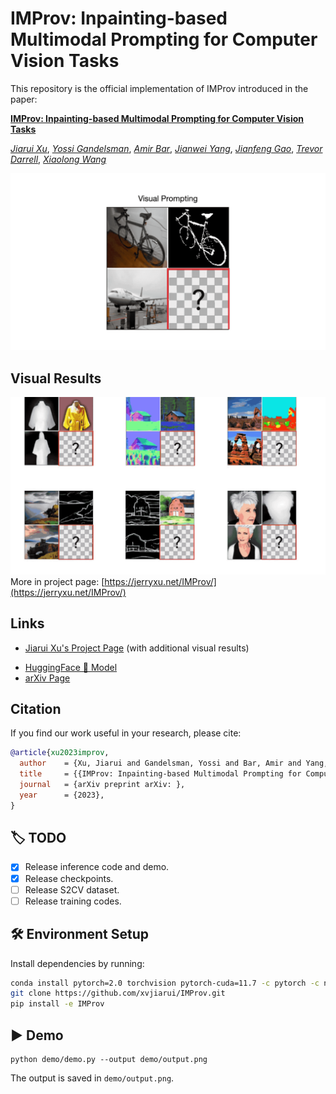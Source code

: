 # IMProv: Inpainting-based Multimodal Prompting for Computer Vision Tasks

This repository is the official implementation of IMProv introduced in the paper:

[**IMProv: Inpainting-based Multimodal Prompting for Computer Vision Tasks**](https://arxiv.org/abs/)

[*Jiarui Xu*](https://jerryxu.net),
[*Yossi Gandelsman*](https://yossigandelsman.github.io/),
[*Amir Bar*](https://www.amirbar.net/),
[*Jianwei Yang*](https://jwyang.github.io/),
[*Jianfeng Gao*](https://www.microsoft.com/en-us/research/people/jfgao/),
[*Trevor Darrell*](http://people.eecs.berkeley.edu/~trevor/),
[*Xiaolong Wang*](https://xiaolonw.github.io/)

![teaser](figs/teaser_v3.gif)

## Visual Results
![teaser](figs/teaser_results.gif) 
More in project page: [https://jerryxu.net/IMProv/](https://jerryxu.net/IMProv/)


## Links
* [Jiarui Xu's Project Page](https://jerryxu.net/IMProv/) (with additional visual results)
<!-- * [HuggingFace 🤗 Demo](https://huggingface.co/spaces/xvjiarui/IMProv) -->
* [HuggingFace 🤗 Model](https://huggingface.co/xvjiarui/IMProv-v1-0)
* [arXiv Page](https://arxiv.org/abs/)

## Citation

If you find our work useful in your research, please cite:

```BiBTeX
@article{xu2023improv,
  author    = {Xu, Jiarui and Gandelsman, Yossi and Bar, Amir and Yang, Jianwei and Gao, Jianfeng and Darrell, Trevor and Wang, Xiaolong},
  title     = {{IMProv: Inpainting-based Multimodal Prompting for Computer Vision Tasks}},
  journal   = {arXiv preprint arXiv: },
  year      = {2023},
}
```

## :label: TODO
- [x] Release inference code and demo.
- [x] Release checkpoints.
- [ ] Release S2CV dataset.
- [ ] Release training codes.

## :hammer_and_wrench: Environment Setup

Install dependencies by running:

```bash
conda install pytorch=2.0 torchvision pytorch-cuda=11.7 -c pytorch -c nvidia
git clone https://github.com/xvjiarui/IMProv.git
pip install -e IMProv
```

## :arrow_forward: Demo

```shell
python demo/demo.py --output demo/output.png
```
The output is saved in `demo/output.png`.